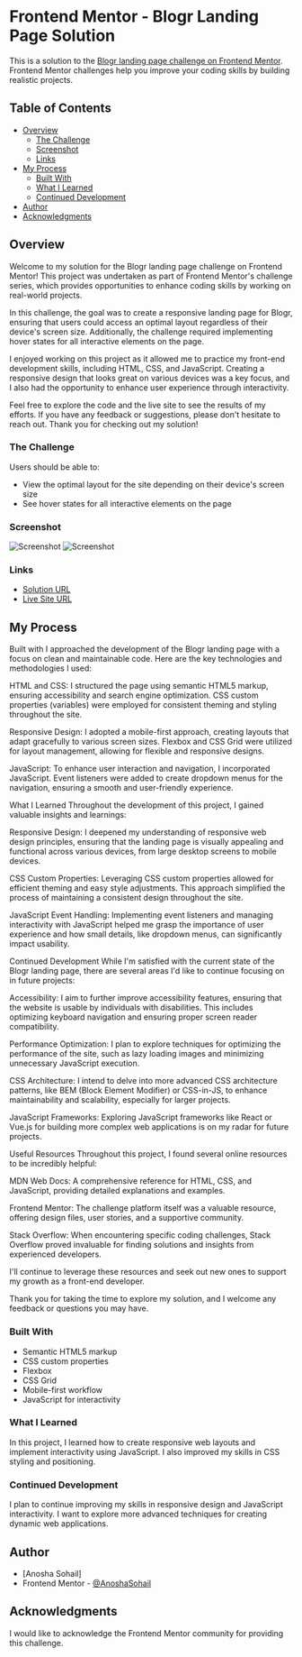 # Frontend Mentor - Blogr Landing Page Solution

This is a solution to the [Blogr landing page challenge on Frontend Mentor](https://www.frontendmentor.io/challenges/blogr-landing-page-EX2RLAApP). Frontend Mentor challenges help you improve your coding skills by building realistic projects.

## Table of Contents

- [Overview](#overview)
  - [The Challenge](#the-challenge)
  - [Screenshot](#screenshot)
  - [Links](#links)
- [My Process](#my-process)
  - [Built With](#built-with)
  - [What I Learned](#what-i-learned)
  - [Continued Development](#continued-development)
- [Author](#author)
- [Acknowledgments](#acknowledgments)

## Overview
Welcome to my solution for the Blogr landing page challenge on Frontend Mentor! This project was undertaken as part of Frontend Mentor's challenge series, which provides opportunities to enhance coding skills by working on real-world projects.

In this challenge, the goal was to create a responsive landing page for Blogr, ensuring that users could access an optimal layout regardless of their device's screen size. Additionally, the challenge required implementing hover states for all interactive elements on the page.

I enjoyed working on this project as it allowed me to practice my front-end development skills, including HTML, CSS, and JavaScript. Creating a responsive design that looks great on various devices was a key focus, and I also had the opportunity to enhance user experience through interactivity.

Feel free to explore the code and the live site to see the results of my efforts. If you have any feedback or suggestions, please don't hesitate to reach out. Thank you for checking out my solution!
### The Challenge

Users should be able to:

- View the optimal layout for the site depending on their device's screen size
- See hover states for all interactive elements on the page

### Screenshot

![Screenshot](./images/screenshot1%20(1).png)
![Screenshot](./images/screenshot2.png)

### Links

- [Solution URL](https://your-solution-url.com)
- [Live Site URL](https://your-live-site-url.com)

## My Process
Built with
I approached the development of the Blogr landing page with a focus on clean and maintainable code. Here are the key technologies and methodologies I used:

HTML and CSS: I structured the page using semantic HTML5 markup, ensuring accessibility and search engine optimization. CSS custom properties (variables) were employed for consistent theming and styling throughout the site.

Responsive Design: I adopted a mobile-first approach, creating layouts that adapt gracefully to various screen sizes. Flexbox and CSS Grid were utilized for layout management, allowing for flexible and responsive designs.

JavaScript: To enhance user interaction and navigation, I incorporated JavaScript. Event listeners were added to create dropdown menus for the navigation, ensuring a smooth and user-friendly experience.

What I Learned
Throughout the development of this project, I gained valuable insights and learnings:

Responsive Design: I deepened my understanding of responsive web design principles, ensuring that the landing page is visually appealing and functional across various devices, from large desktop screens to mobile devices.

CSS Custom Properties: Leveraging CSS custom properties allowed for efficient theming and easy style adjustments. This approach simplified the process of maintaining a consistent design throughout the site.

JavaScript Event Handling: Implementing event listeners and managing interactivity with JavaScript helped me grasp the importance of user experience and how small details, like dropdown menus, can significantly impact usability.

Continued Development
While I'm satisfied with the current state of the Blogr landing page, there are several areas I'd like to continue focusing on in future projects:

Accessibility: I aim to further improve accessibility features, ensuring that the website is usable by individuals with disabilities. This includes optimizing keyboard navigation and ensuring proper screen reader compatibility.

Performance Optimization: I plan to explore techniques for optimizing the performance of the site, such as lazy loading images and minimizing unnecessary JavaScript execution.

CSS Architecture: I intend to delve into more advanced CSS architecture patterns, like BEM (Block Element Modifier) or CSS-in-JS, to enhance maintainability and scalability, especially for larger projects.

JavaScript Frameworks: Exploring JavaScript frameworks like React or Vue.js for building more complex web applications is on my radar for future projects.

Useful Resources
Throughout this project, I found several online resources to be incredibly helpful:

MDN Web Docs: A comprehensive reference for HTML, CSS, and JavaScript, providing detailed explanations and examples.

Frontend Mentor: The challenge platform itself was a valuable resource, offering design files, user stories, and a supportive community.

Stack Overflow: When encountering specific coding challenges, Stack Overflow proved invaluable for finding solutions and insights from experienced developers.

I'll continue to leverage these resources and seek out new ones to support my growth as a front-end developer.

Thank you for taking the time to explore my solution, and I welcome any feedback or questions you may have.
### Built With

- Semantic HTML5 markup
- CSS custom properties
- Flexbox
- CSS Grid
- Mobile-first workflow
- JavaScript for interactivity

### What I Learned

In this project, I learned how to create responsive web layouts and implement interactivity using JavaScript. I also improved my skills in CSS styling and positioning.

### Continued Development

I plan to continue improving my skills in responsive design and JavaScript interactivity. I want to explore more advanced techniques for creating dynamic web applications.

## Author

- [Anosha Sohail]
- Frontend Mentor - [@AnoshaSohail](https://www.frontendmentor.io/profile/AnoshaSohail)

## Acknowledgments

I would like to acknowledge the Frontend Mentor community for providing this challenge.
